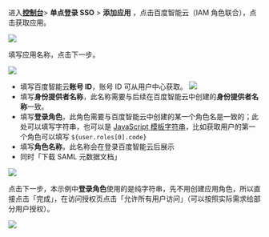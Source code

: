 <IntegrationDetailCard :title="`在 ${$localeConfig.brandName} 中创建应用`">

进入[**控制台**](https://console.authing.cn)> **单点登录 SSO** > **添加应用** ，点击百度智能云（IAM 角色联合），点击获取应用。

![](~@imagesZhCn/integration/baidu-cloud-role-iam/1-1.png)

填写应用名称，点击下一步。

![](~@imagesZhCn/integration/baidu-cloud-role-iam/1-2.png)

- 填写百度智能云**账号 ID**，账号 ID 可从用户中心获取。
  ![](~@imagesZhCn/integration/baidu-cloud-role-iam/1-3.png)
- 填写**身份提供者名称**，此名称需要与后续在百度智能云中创建的**身份提供者名称**一致。
- 填写**登录角色**，此角色需要与百度智能云中创建的某一个角色名是一致的；此处可以填写字符串，也可以是 <a href="https://developer.mozilla.org/zh-CN/docs/Web/JavaScript/Reference/Template_literals" target="_blank">JavaScript 模板字符串</a>，比如获取用户的第一个角色可以填写 `${user.roles[0].code}`
- 填写**角色名称**，此名称会在登录百度智能云后展示
- 同时「下载 SAML 元数据文档」

![](~@imagesZhCn/integration/baidu-cloud-role-iam/1-4.png)

点击下一步，本示例中**登录角色**使用的是纯字符串，先不用创建应用角色，所以直接点击「完成」，在访问授权页点击「允许所有用户访问」（可以按照实际需求给部分用户授权）。

![](~@imagesZhCn/integration/baidu-cloud-role-iam/1-5.png)

</IntegrationDetailCard>
